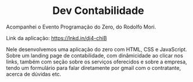 <h1 align="center">Dev Contabilidade</h1>

Acompanhei o Evento Programação do Zero, do Rodolfo Mori.

Link da aplicação: https://lnkd.in/dj4-chiB

Nele desenvolvemos uma aplicação do zero com HTML, CSS e JavaScript. <br>
Sobre um landing page de contabilidade, com dinâmicidade ao clicar nos links, também com seção sobre os serviços oferecidos e
sobre a empresa, tendo um formulário para falar diretamente por gmail com o contratante, acerca de dúvidas etc.
